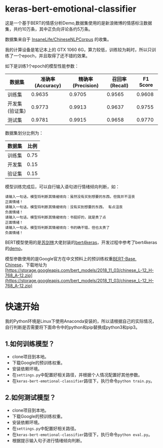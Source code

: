 # keras-bert-emotional-classifier

这是一个基于BERT的情感分析Demo,数据集使用的是新浪微博的情感标注数据集，共约10万条，其中正负向评论各约5万条。

数据集来自于 [InsaneLife/ChineseNLPCorpus](https://github.com/InsaneLife/ChineseNLPCorpus#%E6%83%85%E6%84%9F%E8%A7%82%E7%82%B9%E8%AF%84%E8%AE%BA-%E5%80%BE%E5%90%91%E6%80%A7%E5%88%86%E6%9E%90) 的收集。

我的计算设备是笔记本上的 GTX 1060 6G，算力较低，训练较为耗时，所以只训练了一个epoch，并且取得了还不错的效果。

如下是训练1个epoch的模型性能参数：


数据集|准确率(Accuracy)|精确率(Precision)|召回率(Recall)|F1 Score
--|--|--|--|--
训练集|0.9635|0.9705|0.9565|0.9608
开发集(验证集)|0.9773|0.9913|0.9637|0.9755
测试集|0.9781|0.9915|0.9658|0.9770


数据集划分比例为：

数据集|比例
--|--
训练集|0.75
开发集|0.15
验证集|0.15

模型训练完成后，可以自行输入语句进行情绪倾向判断，如：

```
请输入一句话，模型将判断其情绪倾向：虽然没有买到想要的东西，但我并不沮丧           
正面情绪！
请输入一句话，模型将判断其情绪倾向：没有买到想要的东西， 有点沮丧   
负面情绪！
请输入一句话，模型将判断其情绪倾向：书挺好的，就是贵了点
正面情绪！
请输入一句话，模型将判断其情绪倾向：书的确不错，但也太贵了
负面情绪！
```

BERT模型使用的是[苏剑林](https://github.com/bojone)大佬封装的[bert4keras](https://github.com/bojone/bert4keras)，开发过程中参考了bert4keras的[demo](https://github.com/bojone/bert4keras/tree/master/examples)。

模型参数使用的是Google官方在中文预料上的预训练权重[BERT-Base, Chinese](https://github.com/google-research/bert#pre-trained-models)，下载地址为[https://storage.googleapis.com/bert_models/2018_11_03/chinese_L-12_H-768_A-12.zip](https://storage.googleapis.com/bert_models/2018_11_03/chinese_L-12_H-768_A-12.zip)


# 快速开始

我的Python环境是Linux下使用Anaconda安装的，所以请根据自己的实际情况，自行判断是否需要将下面命令中的python和pip替换成python3和pip3。

## 1.如何训练模型？

- clone项目到本地。
- 下载Google的预训练权重。
- 安装依赖环境。
- 在`settings.py`中配置好相关路径，并根据个人情况配置好其他参数。
- 在`keras-bert-emotional-classifier`路径下，执行命令`python train.py`。

## 2.如何测试模型？

- clone项目到本地。
- 下载Google的预训练权重。
- 安装依赖环境。
- 在`settings.py`中配置好相关路径。
- 在`keras-bert-emotional-classifier`路径下，执行命令`python eval.py`。
- 根据提示输入句子进行情绪倾向判断。

